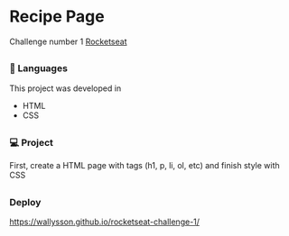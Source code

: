 # Recipe Page 
Challenge number 1 [Rocketseat](https://github.com/Rocketseat)
##

### 🚀 Languages
This project was developed in

  - HTML
  - CSS

##

### 💻 Project
First, create a HTML page with tags (h1, p, li, ol, etc) and finish style with CSS

##

### Deploy
https://wallysson.github.io/rocketseat-challenge-1/
